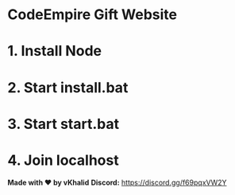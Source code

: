# CodeEmpire Gift Website


# 1. Install Node
# 2. Start install.bat
# 3. Start start.bat
# 4. Join localhost



**Made with ❤️ by vKhalid**
**Discord:** https://discord.gg/f69pqxVW2Y 